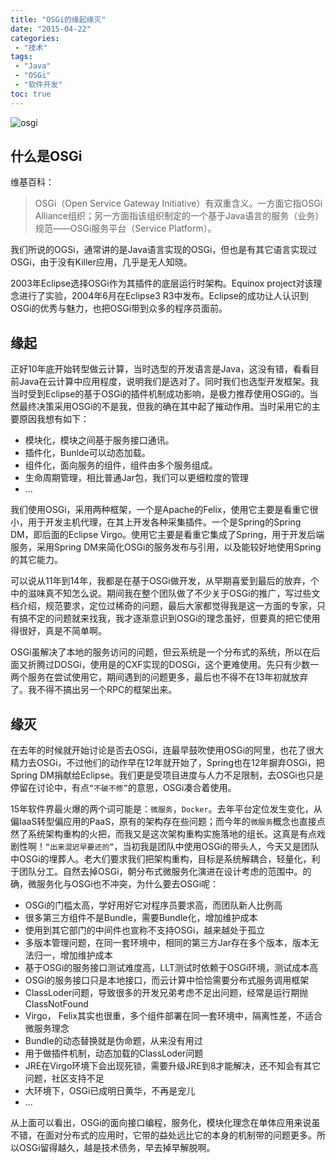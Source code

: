 ```yaml
---
title: "OSGi的缘起缘灭"
date: "2015-04-22"
categories:
 - "技术"
tags:
 - "Java"
 - "OSGi"
 - "软件开发"
toc: true
---
```


![osgi](https://www.osgi.org/wp-content/uploads/bigpuzzle.jpg)

## 什么是OSGi

维基百科：

> OSGi（Open Service Gateway Initiative）有双重含义。一方面它指OSGi Alliance组织；另一方面指该组织制定的一个基于Java语言的服务（业务）规范——OSGi服务平台（Service Platform）。

我们所说的OGSi，通常讲的是Java语言实现的OSGi，但也是有其它语言实现过OSGi，由于没有Killer应用，几乎是无人知晓。

2003年Eclipse选择OSGi作为其插件的底层运行时架构。Equinox project对该理念进行了实验，2004年6月在Eclipse3 R3中发布。Eclipse的成功让人认识到OSGi的优秀与魅力，也把OSGi带到众多的程序员面前。
<!--more-->

## 缘起

正好10年底开始转型做云计算，当时选型的开发语言是Java，这没有错，看看目前Java在云计算中应用程度，说明我们是选对了。同时我们也选型开发框架。我当时受到Eclipse的基于OSGi的插件机制成功影响，是极力推荐使用OSGi的。当然最终决策采用OSGi的不是我，但我的确在其中起了摧动作用。当时采用它的主要原因我想有如下：

 * 模块化，模块之间基于服务接口通讯。
 * 插件化，Bunlde可以动态加载。
 * 组件化，面向服务的组件，组件由多个服务组成。
 * 生命周期管理，相比普通Jar包，我们可以更细粒度的管理
 * ...

我们使用OSGi，采用两种框架，一个是Apache的Felix，使用它主要是看重它很小，用于开发主机代理，在其上开发各种采集插件。一个是Spring的Spring DM，即后面的Eclipse Virgo。使用它主要是看重它集成了Spring，用于开发后端服务，采用Spring DM来简化OSGi的服务发布与引用，以及能较好地使用Spring的其它能力。

可以说从11年到14年，我都是在基于OSGi做开发，从早期喜爱到最后的放弃，个中的滋味真不知怎么说。期间我在整个团队做了不少关于OSGi的推广，写过些文档介绍，规范要求，定位过稀奇的问题，最后大家都觉得我是这一方面的专家，只有搞不定的问题就来找我，我才逐渐意识到OSGi的理念虽好，但要真的把它使用得很好，真是不简单啊。

OSGi虽解决了本地的服务访问的问题，但云系统是一个分布式的系统，所以在后面又折腾过DOSGi，使用是的CXF实现的DOSGi，这个更难使用。先只有少数一两个服务在尝试使用它，期间遇到的问题更多，最后也不得不在13年初就放弃了。我不得不搞出另一个RPC的框架出来。

## 缘灭

在去年的时候就开始讨论是否去OSGi，连最早鼓吹使用OSGi的阿里，也花了很大精力去OSGi，不过他们的动作早在12年就开始了，Spring也在12年摒弃OSGi，把Spring DM捐献给Eclipse。我们更是受项目进度与人力不足限制，去OSGi也只是停留在讨论中，有点`“不破不修”`的意思，OSGi凑合着使用。

15年软件界最火爆的两个词可能是：`微服务`，`Docker`。去年平台定位发生变化，从偏IaaS转型偏应用的PaaS，原有的架构存在些问题；而今年的`微服务`概念也直接点然了系统架构重构的火把，而我又是这次架构重构实施落地的组长。这真是有点戏剧性啊！`“出来混迟早要还的”`，当初我是团队中使用OSGi的带头人，今天又是团队中OSGi的埋葬人。老大们要求我们把架构重构，目标是系统解耦合，轻量化，利于团队分工。自然去掉OSGi，朝分布式微服务化演进在设计考虑的范围中。的确，微服务化与OSGi也不冲突，为什么要去OSGi呢：

 * OSGi的门槛太高，学好用好它对程序员要求高，而团队新人比例高
 * 很多第三方组件不是Bundle，需要Bundle化，增加维护成本
 * 使用到其它部门的中间件也宣称不支持OSGi，越来越处于孤立
 * 多版本管理问题，在同一套环境中，相同的第三方Jar存在多个版本，版本无法归一，增加维护成本
 * 基于OSGi的服务接口测试难度高，LLT测试时依赖于OSGi环境，测试成本高
 * OSGi的服务接口只是本地接口，而云计算中恰恰需要分布式服务调用框架
 * ClassLoder问题，导致很多的开发兄弟考虑不足出问题，经常是运行期抛ClassNotFound
 * Virgo， Felix其实也很重，多个组件部署在同一套环境中，隔离性差，不适合微服务理念
 * Bundle的动态替换就是伪命题，从来没有用过
 * 用于做插件机制，动态加载的ClassLoder问题
 * JRE在Virgo环境下会出现死锁，需要升级JRE到8才能解决，还不知会有其它问题，社区支持不足
 * 大环境下，OSGi已成明日黄华，不再是宠儿
 * ...

从上面可以看出，OSGi的面向接口编程，服务化，模块化理念在单体应用来说虽不错，在面对分布式的应用时，它带的益处远比它的本身的机制带的问题更多。所以OSGi留得越久，越是技术债务，早去掉早解脱啊。
